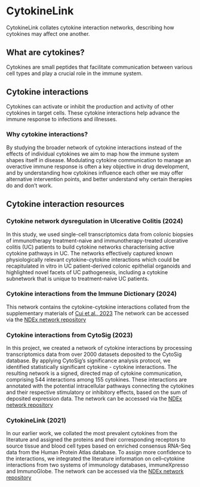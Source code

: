 # CytokineLink

CytokineLink collates cytokine interaction networks, describing how cytokines may affect one another.

## What are cytokines?

Cytokines are small peptides that facilitate communication between various cell types and play a crucial role in the immune system. 

## Cytokine interactions

Cytokines can activate or inhibit the production and activity of other cytokines in target cells.  These cytokine interactions help advance the immune response to infections and illnesses. 

### Why cytokine interactions?

By studying the broader network of cytokine interactions instead of the effects of individual cytokines we aim to map how the immune system shapes itself in disease. Modulating cytokine communication to manage an overactive immune response is often a key objective in drug development, and by understanding how cytokines influence each other we may offer alternative intervention points, and better understand why certain therapies do and don’t work. 

## Cytokine interaction resources

### Cytokine network dysregulation in Ulcerative Colitis (2024)

In this study, we used single-cell transcriptomics data from colonic biopsies of immunotherapy treatment-naive and immunotherapy-treated ulcerative colitis (UC) patients to build cytokine networks characterising active cytokine pathways in UC. The networks effectively captured known physiologically relevant cytokine-cytokine interactions which could be recapitulated in vitro in UC patient-derived colonic epithelial organoids and highlighted novel facets of UC pathogenesis, including a cytokine subnetwork that is unique to treatment-naive UC patients.

### Cytokine interactions from the Immune Dictionary (2024)

This network contains the cytokine-cytokine interactions collated from the supplementary materials of [Cui et al., 2023](https://www.nature.com/articles/s41586-023-06816-9)
The network can be accessed via the [NDEx network repository](https://www.ndexbio.org/viewer/networks/6010d889-2fd9-11ef-9621-005056ae23aa)

### Cytokine interactions from CytoSig (2023)

In this project, we created a network of cytokine interactions by processing transcriptomics data from over 2000 datasets deposited to the CytoSig database. By applying CytoSig’s significance analysis protocol, we identified statistically significant cytokine - cytokine interactions.
The resulting network is a signed, directed map of cytokine communication, comprising 544 interactions among 155 cytokines. These interactions are annotated with the potential intracellular pathways connecting the cytokines and their respective stimulatory or inhibitory effects, based on the sum of deposited expression data. 
The network can be accessed via the [NDEx network repository](https://www.ndexbio.org/viewer/networks/5503d3ad-1763-11ef-9621-005056ae23aa)

### CytokineLink (2021)

In our earlier work, we collated the most prevalent cytokines from the literature and assigned the proteins and their corresponding receptors to source tissue and blood cell types based on enriched consensus RNA-Seq data from the Human Protein Atlas database. To assign more confidence to the interactions, we integrated the literature information on cell–cytokine interactions from two systems of immunology databases, immuneXpresso and ImmunoGlobe. 
The network can be accessed via the [NDEx network repository](https://www.ndexbio.org/viewer/networks/85d4d317-e323-11eb-b666-0ac135e8bacf)



